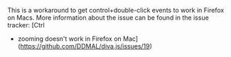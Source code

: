 This is a workaround to get control+double-click events to work in Firefox on
Macs. More information about the issue can be found in the issue tracker: [Ctrl
+ zooming doesn't work in Firefox on
Mac](https://github.com/DDMAL/diva.js/issues/19)
